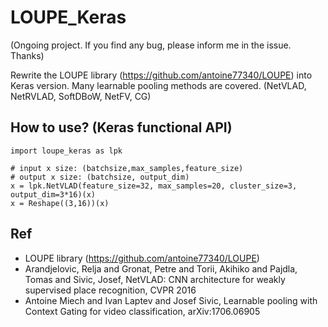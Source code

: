 # LOUPE_Keras

(Ongoing project. If you find any bug, please inform me in the issue. Thanks)

Rewrite the LOUPE library (https://github.com/antoine77340/LOUPE) into Keras version. Many learnable pooling methods are covered. (NetVLAD, NetRVLAD, SoftDBoW, NetFV, CG)



## How to use? (Keras functional API)
```
import loupe_keras as lpk

# input x size: (batchsize,max_samples,feature_size)
# output x size: (batchsize, output_dim)
x = lpk.NetVLAD(feature_size=32, max_samples=20, cluster_size=3, output_dim=3*16)(x)
x = Reshape((3,16))(x)

```


## Ref
+ LOUPE library (https://github.com/antoine77340/LOUPE)
+ Arandjelovic, Relja and Gronat, Petre and Torii, Akihiko and Pajdla, Tomas and Sivic, Josef, NetVLAD: CNN architecture for weakly supervised place recognition, CVPR 2016
+ Antoine Miech and Ivan Laptev and Josef Sivic, Learnable pooling with Context Gating for video classification, arXiv:1706.06905

